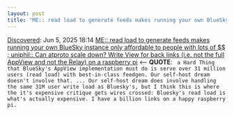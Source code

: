 ```yaml
---
layout: post
title: "ME:: read load to generate feeds makes running your own BlueSky instance only affordable to people with lots of $$ ; uniphil:: Can atproto scale down? Write View for back links (i.e. not the full AppView and not the Relay) on a raspberry pi"
---
```

[Discovered](http://rolandtanglao.com/2020/07/29/p1-blogthis-checkvist-list-links-to-blog/): Jun 5, 2025 18:14 [ME:: read load to generate feeds makes running your own BlueSky instance only affordable to people with lots of $$ ; uniphil:: Can atproto scale down? Write View for back links (i.e. not the full AppView and not the Relay) on a raspberry pi](https://bsky.bad-example.com/can-atproto-scale-down/) <-- **QUOTE**: ` a Hard Thing that BlueSky's AppView implementation must do is serve over 31 million users (read load) with best-in-class feedgen. Our self-host dream doesn't involve that. ... Our self-host dream does involve handling the same 31M user write load as Bluesky's, but I think this is where the it's expensive critique gets wires crossed: Bluesky's read load is what's actually expensive. I have a billion links on a happy raspberry pi.`
